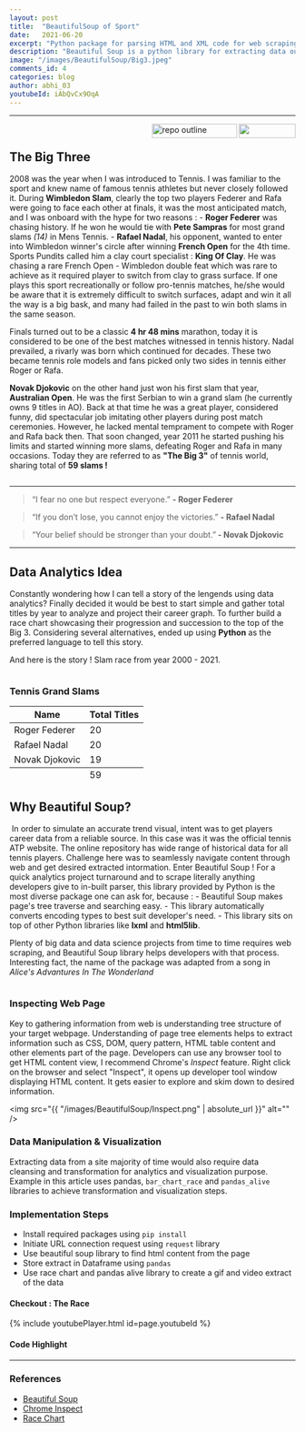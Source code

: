 ```yaml
---
layout: post
title:  "BeautifulSoup of Sport"
date:   2021-06-20
excerpt: "Python package for parsing HTML and XML code for web scraping"
description: "Beautiful Soup is a python library for extracting data out of HTML and XML files. There are other similar libraries such as Selenium and Scrapy"
image: "/images/BeautifulSoup/Big3.jpeg"
comments_id: 4
categories: blog
author: abhi_03
youtubeId: iAbQvCx9OqA
---
```

<hr/>
<img align="right"  src="https://hits.seeyoufarm.com/api/count/incr/badge.svg?url=https%3A%2F%2Fabhi2020-ds.github.io%2Fblog%2Fwebscrp%2F&count_bg=%2379C83D&title_bg=%23555555&icon=&icon_color=%23E7E7E7&title=hits&edge_flat=false" width="100" height="25" />
<img align="right" src="https://img.shields.io/badge/Code%20Highlight-Python-green.svg?style=for-the-badge" alt="repo outline" width="150" height="25" />
<br>
<h2>The Big Three</h2>
2008 was the year when I was introduced to Tennis. I was familiar to the sport and knew name of famous tennis athletes but never closely followed it. During <b>Wimbledon Slam</b>, clearly the top two players Federer and Rafa were going to face each other at finals, it was the most anticipated match, and I was onboard with the hype for two reasons : 
 - <b>Roger Federer</b> was chasing history. If he won he would  tie with <b>Pete Sampras</b> for most grand slams <i>(14)</i> in Mens Tennis.
 - <b>Rafael Nadal</b>, his opponent, wanted to enter into Wimbledon winner's circle after winning <b>French Open</b> for the 4th time. Sports Pundits called him a clay court specialist : <b>King Of Clay</b>. He was chasing a rare French Open - Wimbledon double feat which was rare to achieve as it required player to switch from clay to grass surface. If one plays this sport recreationally or follow pro-tennis matches, he/she would be aware that it is extremely difficult to switch surfaces, adapt and win it all the way is a big bask, and many had failed in the past to win both slams in the same season.  
 
 Finals turned out to be a classic <b>4 hr 48 mins</b> marathon, today it is considered to be one of the best matches witnessed in tennis history. Nadal prevailed, a rivarly was born which continued for decades. These two became tennis role models and fans picked only two sides in tennis either Roger or Rafa.

<b>Novak Djokovic</b> on the other hand just won his first slam that year, <b>Australian Open</b>. He was the first Serbian to win a grand slam (he currently owns 9 titles in AO). Back at that time he was a great player, considered funny, did spectacular job imitating other players during post match ceremonies. However, he lacked mental temprament to compete with Roger and Rafa back then. That soon changed, year 2011 he started pushing his limits and started winning more slams, defeating Roger and Rafa in many occasions. Today they are referred to as <b>"The Big 3"</b> of tennis world, sharing total of <b>59 slams !</b>  

<div><span class="image fit"><img src="{{ "/images/BeautifulSoup/Big3.jpeg" | absolute_url }}" alt="" /></span></div>

<hr />  
<blockquote>“I fear no one but respect everyone.” <b> - Roger Federer</b> </blockquote>
<blockquote>“If you don’t lose, you cannot enjoy the victories.” <b> - Rafael Nadal</b> </blockquote>
<blockquote>“Your belief should be stronger than your doubt.”<b> - Novak Djokovic</b> </blockquote>
<hr />

<h2>Data Analytics Idea</h2>
Constantly wondering how I can tell a story of the lengends using data analytics? Finally decided it would be best to start simple and gather total titles by year to analyze and project their career graph. To further build a race chart showcasing their progression and succession to the top of the Big 3. Considering several alternatives, ended up using <b>Python</b> as the preferred language to tell this story.

And here is the story ! Slam race from year 2000 - 2021.

<div><span class="image fit"><img src="{{ "/images/BeautifulSoup/slamrace.gif" | absolute_url }}" alt="" /></span></div>

<h3>Tennis Grand Slams</h3>
<div class="table-wrapper">
    <table>
        <thead>
            <tr>
                <th>Name</th>
                <th>Total Titles</th>
            </tr>
        </thead>
        <tbody>
            <tr>
                <td>Roger Federer</td>
                <td>20</td>
            </tr>
            <tr>
                <td>Rafael Nadal</td>
                <td>20</td>
            </tr>
            <tr>
                <td>Novak Djokovic</td>
                <td>19</td>
            </tr>
        </tbody>
        <tfoot>
            <tr>
                <td colspan="1"></td>
                <td>59</td>
            </tr>
        </tfoot>
    </table>
</div>

<h2>Why Beautiful Soup?</h2>
<span class="image right"><img src="{{ "/images/BeautifulSoup/BSlogo.jpeg" | absolute_url }}" alt="" /></span> 
In order to simulate an accurate trend visual, intent was to get players career data from a reliable source. In this case was it was the official tennis ATP website. The online repository has wide range of historical data for all tennis players. Challenge here was to seamlessly navigate content through web and get desired extracted intormation. Enter Beautiful Soup ! For a quick analytics project turnaround and to scrape literally anything developers give to in-built parser, this library provided by Python is the most diverse package one can ask for, because :
- Beautiful Soup makes page's tree traverse and searching easy.
- This library automatically converts encoding types to best suit developer's need.
- This library sits on top of other Python libraries like <b>lxml</b> and <b>html5lib</b>.

Plenty of big data and data science projects from time to time requires web scraping, and Beautiful Soup library helps developers with that process. Interesting fact, the name of the package was adapted from a song in <i>Alice's Advantures In The Wonderland</i>

<div class="4u"><span class="image fit"><img src="{{ "/images/BeautifulSoup/bsoupref.jpg" | absolute_url }}" alt="" /></span></div>


<h3>Inspecting Web Page </h3> 

Key to gathering information from web is understanding tree structure of your target webpage. Understanding of page tree elements helps to extract information such as CSS, DOM, query pattern, HTML table content and other elements part of the page. Developers can use any browser tool to get HTML content view, I recommend Chrome's <i>Inspect</i> feature. Right click on the browser and select "Inspect", it opens up developer tool window displaying HTML content. It gets easier to explore and skim down to desired information.

<span class="image fit"><img src="{{ "/images/BeautifulSoup/Inspect.png" | absolute_url }}" alt="" /></span>

<h3>Data Manipulation & Visualization </h3>
Extracting data from a site majority of time would also require data cleansing and transformation for analytics and visualization purpose.  Example in this article uses pandas, <code>bar_chart_race</code> and <code>pandas_alive</code> libraries to achieve transformation and visualization steps.

<h3>Implementation Steps</h3>
<ul>
    <li>Install required packages using <code>pip install</code></li>
    <li>Initiate URL connection request using <code>request</code> library</li>
    <li>Use beautiful soup library to find html content from the page</li>
    <li>Store extract in Dataframe using <code>pandas</code></li>
    <li>Use race chart and pandas alive library to create a gif and video extract of the data</li>
</ul>

<h4>Checkout : The Race </h4>
{% include youtubePlayer.html id=page.youtubeId %}

<h4>Code Highlight</h4>
<script src="https://gist.github.com/abhi2020-ds/6c86e36af0ab054d4480cb7d6a973f49.js"></script>

<hr /> 
<div class="row">
    <div class="6u 12u$(small)">
        <h3>References</h3>
        <ul>
            <li><a href="https://www.crummy.com/software/BeautifulSoup/bs4/doc/" target="_blank">Beautiful Soup</a></li>
            <li><a href="https://developer.chrome.com/docs/devtools/open/" target="_blank">Chrome Inspect</a></li>
            <li><a href="https://pypi.org/project/bar-chart-race/" target="_blank">Race Chart</a></li>
        </ul>
    </div>
    </div>
    
